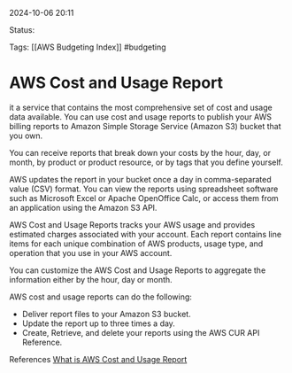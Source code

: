 2024-10-06 20:11

Status:

Tags:
[[AWS Budgeting Index]]
#budgeting 

# AWS Cost and Usage Report

it a service that contains the most comprehensive set of cost and usage data available. You can use cost and usage reports to publish your AWS billing reports to Amazon Simple Storage Service (Amazon S3) bucket that you own.

You can receive reports that break down your costs by the hour, day, or month, by product or product resource, or by tags that you define yourself.

AWS updates the report in your bucket once a day in comma-separated value (CSV) format. You can view the reports using spreadsheet software such as Microsoft Excel or Apache OpenOffice Calc, or access them from an application using the Amazon S3 API.

AWS Cost and Usage Reports tracks your AWS usage and provides estimated charges associated with your account. Each report contains line items for each unique combination of AWS products, usage type, and operation that you use in your AWS account. 

You can customize the AWS Cost and Usage Reports to aggregate the information either by the hour, day or month.

AWS cost and usage reports can do the following:

- Deliver report files to your Amazon S3 bucket.
- Update the report up to three times a day.
- Create, Retrieve, and delete your reports using the AWS CUR API Reference.


References 
[What is AWS Cost and Usage Report](https://docs.aws.amazon.com/cur/latest/userguide/what-is-cur.html)